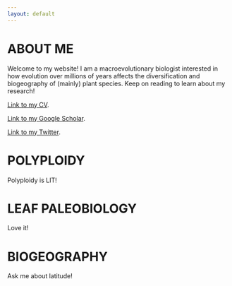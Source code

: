```yaml
---
layout: default
---
```

# ABOUT ME
Welcome to my website! I am a macroevolutionary biologist interested in how evolution over millions of years affects the diversification and biogeography of (mainly) plant species. Keep on reading to learn about my research!

[Link to my CV](./cv_page.html).

[Link to my Google Scholar](https://scholar.google.com/citations?user=0ewKmH8AAAAJ&hl=en).

[Link to my Twitter](https://twitter.com/EricHagen19).

# POLYPLOIDY
Polyploidy is LIT!

# LEAF PALEOBIOLOGY
Love it!

# BIOGEOGRAPHY
Ask me about latitude!
